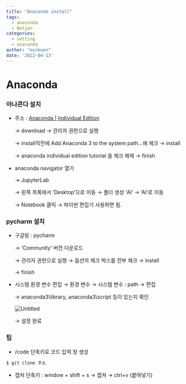 ```yaml
---
title: "Anaconda install"
tags:
  - anaconda
  - Notion
categories:
  - setting
  - anaconda
author: "minkuen"
date: '2022-04-13'
---
```


# Anaconda

### 아나콘다 설치

- 주소 : [Anaconda | Individual Edition](https://www.anaconda.com/products/individual)
    
    → download → 관리자 권한으로 실행
    
    → install직전에 Add Anaconda 3 to the system path...에 체크 → install
    
    → anaconda individual edition tutorial 을 체크 해제 → finish
    

- anaconda navigator 열기
    
    →  JupyterLab 
    
    → 왼쪽 목록에서 ‘Desktop’으로 이동 → 폴더 생성 ‘AI’ → ‘AI’로 이동 
    
    → Notebook 클릭 → 파이썬 편집기 사용하면 됨.
    

### pycharm 설치

- 구글링 : pycharm
    
    → ‘Community’ 버전 다운로드
    
    → 관리자 권한으로 실행 → 옵션의 체크 박스를 전부 체크 → install
    
    → finish
    

- 시스템 환경 변수 편집 →  환경 변수 → 시스템 변수 : path → 편집
    
    → anaconda3\library, anaconda3\script 등이 있는지 확인
    
    ![Untitled](/images/Anaconda/Untitled.png)
    
    → 설정 완료
    

### 팁

- /code 단축키로 코드 입력 창 생성

```jsx
$ git clone 주소
```

- 캡처 단축키 : window + shift + s  → 캡쳐 → ctrl+v (붙여넣기)